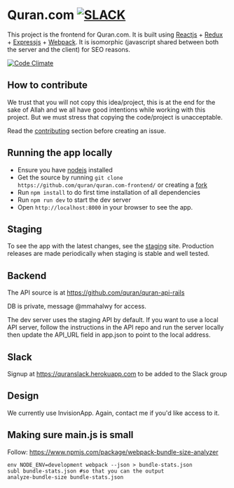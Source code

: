 # Quran.com [![SLACK](http://i.imgur.com/Lk5HsBo.png)](https://quranslack.herokuapp.com)

This project is the frontend for Quran.com. It is built using
[Reactjs] + [Redux] + [Expressjs] + [Webpack]. It is isomorphic (javascript shared
between both the server and the client) for SEO reasons.

[![Code Climate](https://codeclimate.com/github/quran/quran.com-frontend.png)](https://codeclimate.com/github/quran/quran.com-frontend)

## How to contribute
We trust that you will not copy this idea/project, this is at the end for the sake of Allah and we all have good intentions while working with this project. But we must stress that copying the code/project is unacceptable.

Read the [contributing] section before creating an issue.

## Running the app locally
- Ensure you have [nodejs] installed
- Get the source by running `git clone https://github.com/quran/quran.com-frontend/` or creating a [fork]
- Run `npm install` to do first time installation of all dependencies
- Run `npm run dev` to start the dev server
- Open `http://localhost:8000` in your browser to see the app.

## Staging
To see the app with the latest changes, see the [staging] site. Production releases are made periodically when staging is stable and well tested.

## Backend
The API source is at https://github.com/quran/quran-api-rails

DB is private, message @mmahalwy for access.

The dev server uses the staging API by default. If you want to use a local API server, follow the instructions in the API repo and run the server locally then update the API_URL field in app.json to point to the local address.

## Slack
Signup at https://quranslack.herokuapp.com to be added to the Slack group

## Design
We currently use InvisionApp. Again, contact me if you'd like access to it.

## Making sure main.js is small
Follow: https://www.npmjs.com/package/webpack-bundle-size-analyzer
```
env NODE_ENV=development webpack --json > bundle-stats.json
subl bundle-stats.json #so that you can the output
analyze-bundle-size bundle-stats.json
```

[Reactjs]: https://facebook.github.io/react/docs/getting-started.html
[Redux]: http://redux.js.org/
[Expressjs]: http://expressjs.com/en/starter/hello-world.html
[Webpack]: http://webpack.github.io/docs/what-is-webpack.html
[nodejs]: https://nodejs.org/en/
[contributing]: CONTRIBUTING.md
[fork]: https://help.github.com/articles/fork-a-repo/
[staging]: https://staging.quran.com

